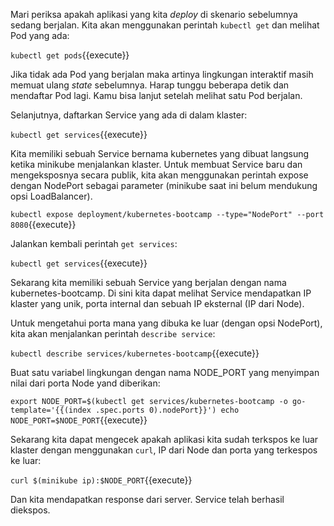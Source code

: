 Mari periksa apakah aplikasi yang kita _deploy_ di skenario sebelumnya sedang berjalan. Kita akan menggunakan perintah `kubectl get` dan melihat Pod yang ada:

`kubectl get pods`{{execute}}

Jika tidak ada Pod yang berjalan maka artinya lingkungan interaktif masih memuat ulang _state_ sebelumnya. Harap tunggu beberapa detik dan mendaftar Pod lagi. Kamu bisa lanjut setelah melihat satu Pod berjalan.

Selanjutnya, daftarkan Service yang ada di dalam klaster:

`kubectl get services`{{execute}}

Kita memiliki sebuah Service bernama kubernetes yang dibuat langsung ketika minikube menjalankan klaster.
Untuk membuat Service baru dan mengeksposnya secara publik, kita akan menggunakan perintah expose dengan NodePort sebagai parameter (minikube saat ini belum mendukung opsi LoadBalancer).

`kubectl expose deployment/kubernetes-bootcamp --type="NodePort" --port 8080`{{execute}}

Jalankan kembali perintah `get services`:

`kubectl get services`{{execute}}

Sekarang kita memiliki sebuah Service yang berjalan dengan nama kubernetes-bootcamp. Di sini kita dapat melihat Service mendapatkan IP klaster yang unik, porta internal dan sebuah IP eksternal (IP dari Node).

Untuk mengetahui porta mana yang dibuka ke luar (dengan opsi NodePort), kita akan menjalankan perintah `describe service`:

`kubectl describe services/kubernetes-bootcamp`{{execute}}

Buat satu variabel lingkungan dengan nama NODE_PORT yang menyimpan nilai dari porta Node yand diberikan:

`export NODE_PORT=$(kubectl get services/kubernetes-bootcamp -o go-template='{{(index .spec.ports 0).nodePort}}')
echo NODE_PORT=$NODE_PORT`{{execute}}

Sekarang kita dapat mengecek apakah aplikasi kita sudah terkspos ke luar klaster dengan menggunakan `curl`, IP dari Node dan porta yang terkespos ke luar:

`curl $(minikube ip):$NODE_PORT`{{execute}}

Dan kita mendapatkan response dari server. Service telah berhasil diekspos.
